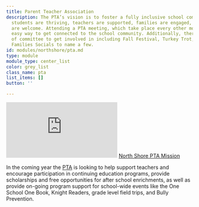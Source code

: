 ```yaml
---
title: Parent Teacher Association
description: The PTA’s vision is to foster a fully inclusive school community where
  students are thriving, teachers are supported, families are engaged, and all voices
  are welcome. Attending a PTA meeting, which take place every other month, is an
  easy way to get connected to the school community. Additionally, there are a number
  of committee to get involved in including Fall Festival, Turkey Trot, Garden, and
  Families Socials to name a few.
id: modules/northshore/pta.md
type: module
module_type: center_list
color: grey_list
class_name: pta
list_items: []
button: ''

---
```

<iframe src="https://player.vimeo.com/video/232548056?title=0&byline=0&portrait=0" class="vimeo" frameborder="0" webkitallowfullscreen mozallowfullscreen allowfullscreen></iframe>
<a class="ptamission" href="https://vimeo.com/232548056">North Shore PTA Mission</a>

In the coming year the [PTA](https://www.pcsb.org/Page/4476) is looking to help support teachers and encourage participation in continuing education programs, provide scholarships and free opportunities for after school enrichments, as well as provide on-going program support for school-wide events like the One School One Book, Knight Readers, grade level field trips, and Bully Prevention.